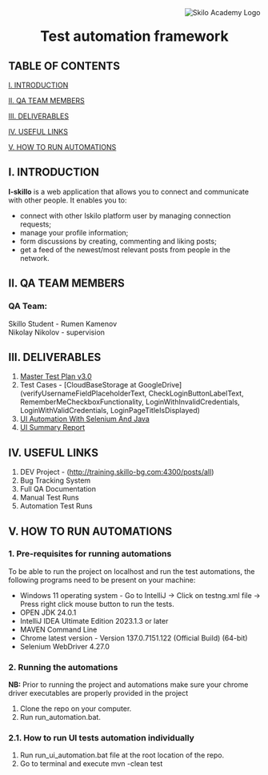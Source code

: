 <img align="right" src="skilloLogo.png" alt="Skilo Academy Logo" />


<div align="center">

# Test automation framework
</div>

## TABLE OF CONTENTS

[I. INTRODUCTION](#i-introduction)

[II. QA TEAM MEMBERS](#ii-qa-team-members)

[III. DELIVERABLES](#iii-deliverables)

[IV. USEFUL LINKS](#iv-useful-links)

[V. HOW TO RUN AUTOMATIONS](#v-how-to-run-automations)



## I. INTRODUCTION

__I-skillo__ is a web application that allows you to connect and communicate with other people. It enables you to:

- connect with other Iskilo platform user by managing connection requests;
- manage your profile information;
- form discussions by creating, commenting and liking posts;
- get a feed of the newest/most relevant posts from people in the network.


## II. QA TEAM MEMBERS

### QA Team:
Skillo Student - Rumen Kamenov<br/>
Nikolay Nikolov - supervision

## III. DELIVERABLES
1. [Master Test Plan v3.0]( )
2. Test Cases - [CloudBaseStorage at GoogleDrive](verifyUsernameFieldPlaceholderText, CheckLoginButtonLabelText, RememberMeCheckboxFunctionality, LoginWithInvalidCredentials, LoginWithValidCredentials, LoginPageTitleIsDisplayed)
3. [UI Automation With Selenium And Java]( )
4. [UI Summary Report]( )

## IV. USEFUL LINKS
1. DEV Project - (http://training.skillo-bg.com:4300/posts/all)
2. Bug Tracking System
3. Full QA Documentation
4. Manual Test Runs
5. Automation Test Runs

## V. HOW TO RUN AUTOMATIONS

### __1. Pre-requisites for running automations__

To be able to run the project on localhost and run the test automations, the following programs need to be present on your machine:

- Windows 11 operating system - Go to IntelliJ -> Click on testng.xml file -> Press right click mouse button to run the tests.
- OPEN JDK 24.0.1
- IntelliJ IDEA Ultimate Edition 2023.1.3 or later
- MAVEN Command Line
- Chrome latest version - Version 137.0.7151.122 (Official Build) (64-bit)
- Selenium WebDriver 4.27.0

### __2. Running the automations__

__NB:__ Prior to running the project and automations make sure your chrome driver executables are properly provided in the project

1. Clone the repo on your computer.
2. Run run_automation.bat.

### __2.1. How to run UI tests automation individually__

1. Run run_ui_automation.bat file at the root location of the repo.
2. Go to terminal and execute mvn -clean test 
 

